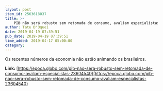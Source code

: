 ```yaml
---
layout: post
item_id: 2563618037
title: >-
    PIB não será robusto sem retomada de consumo, avaliam especialistas
author: Tatu D'Oquei
date: 2019-04-19 07:39:51
pub_date: 2019-04-19 07:39:51
time_added: 2019-04-17 05:00:00
category: 
---
```


Os recentes números da economia não estão animando os brasileiros.

**Link:** [https://epoca.globo.com/pib-nao-sera-robusto-sem-retomada-de-consumo-avaliam-especialistas-23604540](https://epoca.globo.com/pib-nao-sera-robusto-sem-retomada-de-consumo-avaliam-especialistas-23604540)

